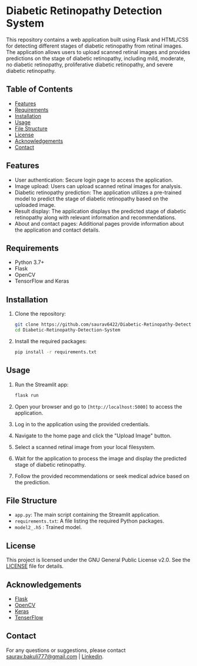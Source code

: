 # Diabetic Retinopathy Detection System

This repository contains a web application built using Flask and HTML/CSS for detecting different stages of diabetic retinopathy from retinal images. 
The application allows users to upload scanned retinal images and provides predictions on the stage of diabetic retinopathy, including mild, moderate, no diabetic retinopathy, proliferative diabetic retinopathy, and severe diabetic retinopathy.

## Table of Contents

- [Features](#features)
- [Requirements](#requirements)
- [Installation](#installation)
- [Usage](#usage)
- [File Structure](#file-structure)
- [License](#license)
- [Acknowledgements](#acknowledgements)
- [Contact](#contact)

## Features

- User authentication: Secure login page to access the application.
- Image upload: Users can upload scanned retinal images for analysis.
- Diabetic retinopathy prediction: The application utilizes a pre-trained model to predict the stage of diabetic retinopathy based on the uploaded image.
- Result display: The application displays the predicted stage of diabetic retinopathy along with relevant information and recommendations.
- About and contact pages: Additional pages provide information about the application and contact details.

## Requirements

- Python 3.7+
- Flask
- OpenCV
- TensorFlow and Keras 

## Installation

1. Clone the repository:
    ```bash
    git clone https://github.com/saurav6422/Diabetic-Retinopathy-Detection-System.git
    cd Diabetic-Retinopathy-Detection-System
    ```

2. Install the required packages:
    ```bash
    pip install -r requirements.txt
    ```

## Usage

1. Run the Streamlit app:
    ```bash
    flask run 
    ```

2. Open your browser and go to `[http://localhost:5000]` to access the application.
3. Log in to the application using the provided credentials.
4. Navigate to the home page and click the "Upload Image" button.
5. Select a scanned retinal image from your local filesystem.
6. Wait for the application to process the image and display the predicted stage of diabetic retinopathy.
7. Follow the provided recommendations or seek medical advice based on the prediction.

## File Structure

- `app.py`: The main script containing the Streamlit application.
- `requirements.txt`: A file listing the required Python packages.
- `model2_.h5` : Trained model.

## License

This project is licensed under the GNU General Public License v2.0. See the [LICENSE](LICENSE) file for details.

## Acknowledgements

- [Flask](https://palletsprojects.com/p/flask/)
- [OpenCV](https://opencv.org/)
- [Keras](https://keras.io/)
- [TenserFlow](https://www.tensorflow.org/)

## Contact

For any questions or suggestions, please contact saurav.bakuli777@gmail.com | [Linkedin](https://www.linkedin.com/in/sauravbakuli/).
